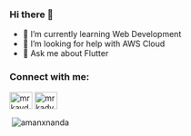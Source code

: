 ### Hi there 👋

<!--
**amanxnanda/amanxnanda** is a ✨ _special_ ✨ repository because its `README.md` (this file) appears on your GitHub profile.

Here are some ideas to get you started:
-->
- 🌱 I’m currently learning Web Development
- 🤔 I’m looking for help with AWS Cloud
- 💬 Ask me about Flutter


<h3 align="left">Connect with me:</h3>
<p align="left">
<a href="https://linkedin.com/in/amanxnanda" target="blank"><img align="center" src="https://cdn.jsdelivr.net/npm/simple-icons@3.0.1/icons/linkedin.svg" alt="mrkaydev" height="30" width="40" style="background-color: #ffffff;" /></a>
<a href="https://twitter.com/amanxnanda" target="blank"><img align="center" src="https://cdn.jsdelivr.net/npm/simple-icons@3.0.1/icons/twitter.svg" alt="mrkadyev" height="30" width="40" /></a>
  
<br>
<p>&nbsp;<img align="center" src="https://github-stats-alpha.vercel.app/api/?username=amanxnanda" alt="amanxnanda" /></p>
